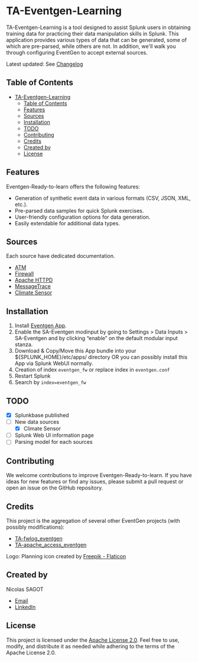 # TA-Eventgen-Learning

TA-Eventgen-Learning is a tool designed to assist Splunk users in obtaining training data for practicing their data manipulation skills in Splunk. This application provides various types of data that can be generated, some of which are pre-parsed, while others are not. In addition, we'll walk you through configuring EventGen to accept external sources.

Latest updated: See [Changelog](./CHANGELOG.md)

## Table of Contents
- [TA-Eventgen-Learning](#ta-eventgen-learning)
  - [Table of Contents](#table-of-contents)
  - [Features](#features)
  - [Sources](#sources)
  - [Installation](#installation)
  - [TODO](#todo)
  - [Contributing](#contributing)
  - [Credits](#credits)
  - [Created by](#created-by)
  - [License](#license)

## Features

Eventgen-Ready-to-learn offers the following features:
- Generation of synthetic event data in various formats (CSV, JSON, XML, etc.).
- Pre-parsed data samples for quick Splunk exercises.
- User-friendly configuration options for data generation.
- Easily extendable for additional data types.

## Sources

Each source have dedicated documentation.

- [ATM](./doc/atm.md)
- [Firewall](./doc/firewall.md)
- [Apache HTTPD](./doc/httpd.md)
- [MessageTrace](./doc/messagetrace.md)
- [Climate Sensor](./doc/climate_sensors.md)

## Installation

1. Install [Eventgen App](https://splunkbase.splunk.com/app/1924).
2. Enable the SA-Eventgen modinput by going to Settings > Data Inputs > SA-Eventgen and by clicking “enable” on the default modular input stanza.
3. Download & Copy/Move this App bundle into your ${SPLUNK_HOME}/etc/apps/ directory OR you can possibly install this App via Splunk WebUI normally.
4. Creation of index `eventgen_fw` or replace index in `eventgen.conf`
5. Restart Splunk
6. Search by `index=eventgen_fw`

## TODO

- [X] Splunkbase published
- [ ] New data sources
  - [X] Climate Sensor
- [ ] Splunk Web UI information page
- [ ] Parsing model for each sources

## Contributing

We welcome contributions to improve Eventgen-Ready-to-learn. If you have ideas for new features or find any issues, please submit a pull request or open an issue on the GitHub repository.

## Credits

This project is the aggregation of several other EventGen projects (with possibly modifications):

 - [TA-fwlog_eventgen](https://splunkbase.splunk.com/app/6711)
 - [TA-apache_access_eventgen](https://splunkbase.splunk.com/app/6712)

Logo: Planning icon created by [Freepik - Flaticon](https://www.flaticon.com/free-icons/process")

## Created by

Nicolas SAGOT

- [Email](mailto:nicolas@nexera.xyz)
- [LinkedIn](https://www.linkedin.com/in/nsagot/)

## License

This project is licensed under the [Apache License 2.0](LICENSE). Feel free to use, modify, and distribute it as needed while adhering to the terms of the Apache License 2.0.
